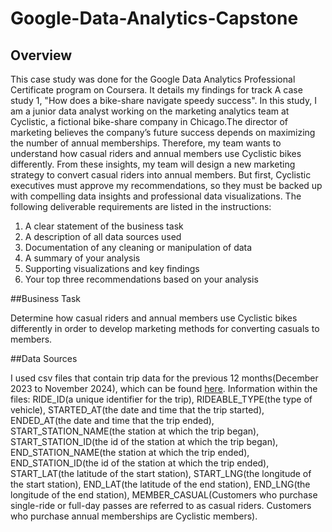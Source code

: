 # Google-Data-Analytics-Capstone

## Overview

This case study was done for the Google Data Analytics Professional Certificate program on Coursera. It details my findings for track A case study 1, "How does a bike-share navigate speedy success". In this study, I am a junior data analyst working on the marketing analytics team at Cyclistic, a fictional bike-share company in Chicago.The director of marketing believes the company’s future success depends on maximizing the number of annual memberships. Therefore, my team wants to understand how casual riders and annual members use Cyclistic bikes differently. From these insights, my team will design a new marketing strategy to convert casual riders into annual
members. But first, Cyclistic executives must approve my recommendations, so they must be backed up with compelling data insights and professional data visualizations. The following deliverable requirements are listed in the instructions:

1. A clear statement of the business task
2. A description of all data sources used
3. Documentation of any cleaning or manipulation of data
4. A summary of your analysis
5. Supporting visualizations and key findings
6. Your top three recommendations based on your analysis


##Business Task

Determine how casual riders and annual members use Cyclistic bikes differently in order to develop marketing methods for converting casuals to members.

##Data Sources

I used csv files that contain trip data for the previous 12 months(December 2023 to November 2024), which can be found [here](https://divvy-tripdata.s3.amazonaws.com/index.html). Information within the files: RIDE_ID(a unique identifier for the trip), RIDEABLE_TYPE(the type of vehicle), STARTED_AT(the date and time that the trip started), ENDED_AT(the date and time that the trip ended), START_STATION_NAME(the station at which the trip began), START_STATION_ID(the id of the station at which the trip began), END_STATION_NAME(the station at which the trip ended), END_STATION_ID(the id of the station at which the trip ended), START_LAT(the latitude of the start station), START_LNG(the longitude of the start station), END_LAT(the latitude of the end station), END_LNG(the longitude of the end station), MEMBER_CASUAL(Customers who purchase single-ride or full-day passes are referred to as casual riders. Customers who purchase annual memberships are Cyclistic members).
